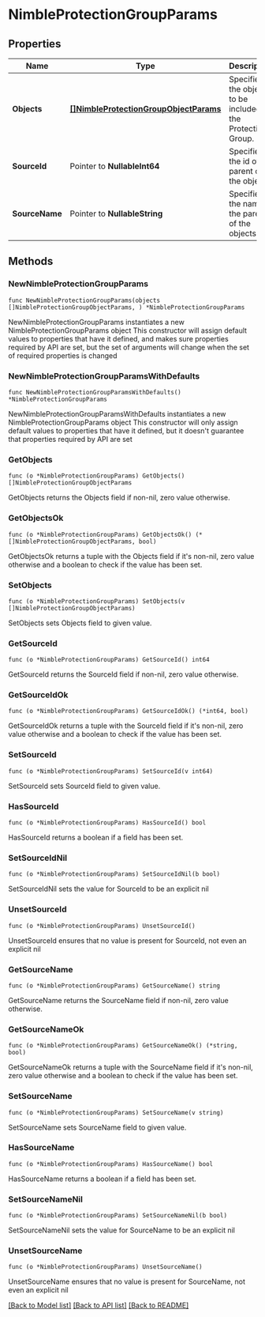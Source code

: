 # NimbleProtectionGroupParams

## Properties

Name | Type | Description | Notes
------------ | ------------- | ------------- | -------------
**Objects** | [**[]NimbleProtectionGroupObjectParams**](NimbleProtectionGroupObjectParams.md) | Specifies the objects to be included in the Protection Group. | 
**SourceId** | Pointer to **NullableInt64** | Specifies the id of the parent of the objects. | [optional] [readonly] 
**SourceName** | Pointer to **NullableString** | Specifies the name of the parent of the objects. | [optional] [readonly] 

## Methods

### NewNimbleProtectionGroupParams

`func NewNimbleProtectionGroupParams(objects []NimbleProtectionGroupObjectParams, ) *NimbleProtectionGroupParams`

NewNimbleProtectionGroupParams instantiates a new NimbleProtectionGroupParams object
This constructor will assign default values to properties that have it defined,
and makes sure properties required by API are set, but the set of arguments
will change when the set of required properties is changed

### NewNimbleProtectionGroupParamsWithDefaults

`func NewNimbleProtectionGroupParamsWithDefaults() *NimbleProtectionGroupParams`

NewNimbleProtectionGroupParamsWithDefaults instantiates a new NimbleProtectionGroupParams object
This constructor will only assign default values to properties that have it defined,
but it doesn't guarantee that properties required by API are set

### GetObjects

`func (o *NimbleProtectionGroupParams) GetObjects() []NimbleProtectionGroupObjectParams`

GetObjects returns the Objects field if non-nil, zero value otherwise.

### GetObjectsOk

`func (o *NimbleProtectionGroupParams) GetObjectsOk() (*[]NimbleProtectionGroupObjectParams, bool)`

GetObjectsOk returns a tuple with the Objects field if it's non-nil, zero value otherwise
and a boolean to check if the value has been set.

### SetObjects

`func (o *NimbleProtectionGroupParams) SetObjects(v []NimbleProtectionGroupObjectParams)`

SetObjects sets Objects field to given value.


### GetSourceId

`func (o *NimbleProtectionGroupParams) GetSourceId() int64`

GetSourceId returns the SourceId field if non-nil, zero value otherwise.

### GetSourceIdOk

`func (o *NimbleProtectionGroupParams) GetSourceIdOk() (*int64, bool)`

GetSourceIdOk returns a tuple with the SourceId field if it's non-nil, zero value otherwise
and a boolean to check if the value has been set.

### SetSourceId

`func (o *NimbleProtectionGroupParams) SetSourceId(v int64)`

SetSourceId sets SourceId field to given value.

### HasSourceId

`func (o *NimbleProtectionGroupParams) HasSourceId() bool`

HasSourceId returns a boolean if a field has been set.

### SetSourceIdNil

`func (o *NimbleProtectionGroupParams) SetSourceIdNil(b bool)`

 SetSourceIdNil sets the value for SourceId to be an explicit nil

### UnsetSourceId
`func (o *NimbleProtectionGroupParams) UnsetSourceId()`

UnsetSourceId ensures that no value is present for SourceId, not even an explicit nil
### GetSourceName

`func (o *NimbleProtectionGroupParams) GetSourceName() string`

GetSourceName returns the SourceName field if non-nil, zero value otherwise.

### GetSourceNameOk

`func (o *NimbleProtectionGroupParams) GetSourceNameOk() (*string, bool)`

GetSourceNameOk returns a tuple with the SourceName field if it's non-nil, zero value otherwise
and a boolean to check if the value has been set.

### SetSourceName

`func (o *NimbleProtectionGroupParams) SetSourceName(v string)`

SetSourceName sets SourceName field to given value.

### HasSourceName

`func (o *NimbleProtectionGroupParams) HasSourceName() bool`

HasSourceName returns a boolean if a field has been set.

### SetSourceNameNil

`func (o *NimbleProtectionGroupParams) SetSourceNameNil(b bool)`

 SetSourceNameNil sets the value for SourceName to be an explicit nil

### UnsetSourceName
`func (o *NimbleProtectionGroupParams) UnsetSourceName()`

UnsetSourceName ensures that no value is present for SourceName, not even an explicit nil

[[Back to Model list]](../README.md#documentation-for-models) [[Back to API list]](../README.md#documentation-for-api-endpoints) [[Back to README]](../README.md)


